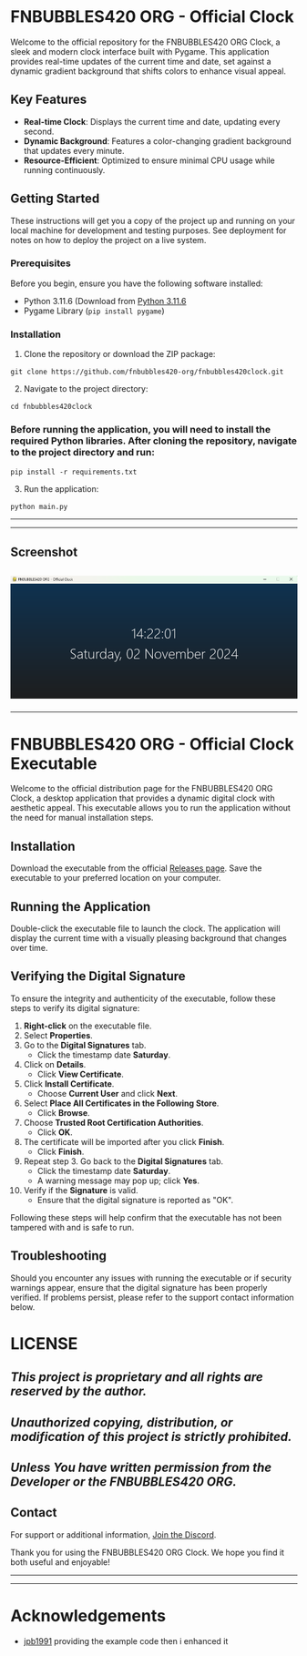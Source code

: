 

# FNBUBBLES420 ORG - Official Clock

Welcome to the official repository for the FNBUBBLES420 ORG Clock, a sleek and modern clock interface built with Pygame. This application provides real-time updates of the current time and date, set against a dynamic gradient background that shifts colors to enhance visual appeal.

## Key Features

- **Real-time Clock**: Displays the current time and date, updating every second.
- **Dynamic Background**: Features a color-changing gradient background that updates every minute.
- **Resource-Efficient**: Optimized to ensure minimal CPU usage while running continuously.

## Getting Started

These instructions will get you a copy of the project up and running on your local machine for development and testing purposes. See deployment for notes on how to deploy the project on a live system.

### Prerequisites

Before you begin, ensure you have the following software installed:
- Python 3.11.6 (Download from [Python 3.11.6](https://github.com/fnbubbles420-org/Py3.11.6installer)
- Pygame Library (`pip install pygame`)

### Installation

1. Clone the repository or download the ZIP package:
```
git clone https://github.com/fnbubbles420-org/fnbubbles420clock.git
```

2. Navigate to the project directory:

```
cd fnbubbles420clock
```

### Before running the application, you will need to install the required Python libraries. After cloning the repository, navigate to the project directory and run:

```
pip install -r requirements.txt
```


3. Run the application:

```
python main.py
```

---
---
## Screenshot
![clock](https://github.com/FNBUBBLES420-ORG/fnbubbles420clock/blob/main/clock.png)
---
---

# FNBUBBLES420 ORG - Official Clock Executable

Welcome to the official distribution page for the FNBUBBLES420 ORG Clock, a desktop application that provides a dynamic digital clock with aesthetic appeal. This executable allows you to run the application without the need for manual installation steps.

## Installation

Download the executable from the official [Releases page](https://github.com/FNBUBBLES420-ORG/fnbubbles420clock/releases/tag/fnbubbles420clock-exe). Save the executable to your preferred location on your computer.

## Running the Application

Double-click the executable file to launch the clock. The application will display the current time with a visually pleasing background that changes over time.

## Verifying the Digital Signature

To ensure the integrity and authenticity of the executable, follow these steps to verify its digital signature:

1. **Right-click** on the executable file.
2. Select **Properties**.
3. Go to the **Digital Signatures** tab.
   - Click the timestamp date **Saturday**.
4. Click on **Details**.
   - Click **View Certificate**.
5. Click **Install Certificate**.
   - Choose **Current User** and click **Next**.
6. Select **Place All Certificates in the Following Store**.
   - Click **Browse**.
7. Choose **Trusted Root Certification Authorities**.
   - Click **OK**.
8. The certificate will be imported after you click **Finish**.
   - Click **Finish**.
9. Repeat step 3. Go back to the **Digital Signatures** tab.
   - Click the timestamp date **Saturday**.
   - A warning message may pop up; click **Yes**.
10. Verify if the **Signature** is valid.
    - Ensure that the digital signature is reported as "OK".

Following these steps will help confirm that the executable has not been tampered with and is safe to run.

## Troubleshooting

Should you encounter any issues with running the executable or if security warnings appear, ensure that the digital signature has been properly verified. If problems persist, please refer to the support contact information below.

# LICENSE
## ***This project is proprietary and all rights are reserved by the author.***
## ***Unauthorized copying, distribution, or modification of this project is strictly prohibited.***
## ***Unless You have written permission from the Developer or the FNBUBBLES420 ORG.***


## Contact

For support or additional information, [Join the Discord](https://discord.fnbubbles420.org/invite).

Thank you for using the FNBUBBLES420 ORG Clock. We hope you find it both useful and enjoyable!

---
---

# Acknowledgements
- [jpb1991](https://github.com/jpb1991) providing the example code then i enhanced it
